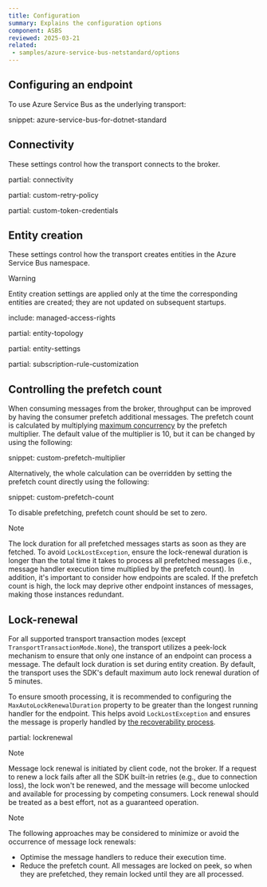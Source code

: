 ```yaml
---
title: Configuration
summary: Explains the configuration options
component: ASBS
reviewed: 2025-03-21
related:
 - samples/azure-service-bus-netstandard/options
---
```


## Configuring an endpoint

To use Azure Service Bus as the underlying transport:

snippet: azure-service-bus-for-dotnet-standard

## Connectivity

These settings control how the transport connects to the broker.

partial: connectivity

partial: custom-retry-policy

partial: custom-token-credentials

## Entity creation

These settings control how the transport creates entities in the Azure Service Bus namespace.

> [!WARNING]
> Entity creation settings are applied only at the time the corresponding entities are created; they are not updated on subsequent startups.

include: managed-access-rights

partial: entity-topology

partial: entity-settings

partial: subscription-rule-customization

## Controlling the prefetch count

When consuming messages from the broker, throughput can be improved by having the consumer prefetch additional messages. The prefetch count is calculated by multiplying [maximum concurrency](/nservicebus/operations/tuning.md) by the prefetch multiplier. The default value of the multiplier is 10, but it can be changed by using the following:

snippet: custom-prefetch-multiplier

Alternatively, the whole calculation can be overridden by setting the prefetch count directly using the following:

snippet: custom-prefetch-count

To disable prefetching, prefetch count should be set to zero.

> [!NOTE]
> The lock duration for all prefetched messages starts as soon as they are fetched. To avoid `LockLostException`, ensure the lock-renewal duration is longer than the total time it takes to process all prefetched messages (i.e., message handler execution time multiplied by the prefetch count).
> In addition, it's important to consider how endpoints are scaled. If the prefetch count is high, the lock may deprive other endpoint instances of messages, making those instances redundant.

## Lock-renewal

For all supported transport transaction modes (except `TransportTransactionMode.None`), the transport utilizes a peek-lock mechanism to ensure that only one instance of an endpoint can process a message. The default lock duration is set during entity creation. By default, the transport uses the SDK's default maximum auto lock renewal duration of 5 minutes.

To ensure smooth processing, it is recommended to configuring the `MaxAutoLockRenewalDuration` property to be greater than the longest running handler for the endpoint. This helps avoid `LockLostException` and ensures the message is properly handled by [the recoverability process](/nservicebus/recoverability/).

partial: lockrenewal

> [!NOTE]
> Message lock renewal is initiated by client code, not the broker. If a request to renew a lock fails after all the SDK built-in retries (e.g., due to connection loss), the lock won't be renewed, and the message will become unlocked and available for processing by competing consumers. Lock renewal should be treated as a best effort, not as a guaranteed operation.

> [!NOTE]
> The following approaches may be considered to minimize or avoid the occurrence of message lock renewals:
>
> - Optimise the message handlers to reduce their execution time.
> - Reduce the prefetch count. All messages are locked on peek, so when they are prefetched, they remain locked until they are all processed.
